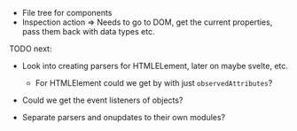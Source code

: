 - File tree for components
- Inspection action => Needs to go to DOM, get the current properties, pass them back with data types etc.


TODO next:

- Look into creating parsers for HTMLELement, later on maybe svelte, etc.
    - For HTMLElement could we get by with just `observedAttributes`?
    

- Could we get the event listeners of objects?

- Separate parsers and onupdates to their own modules?
